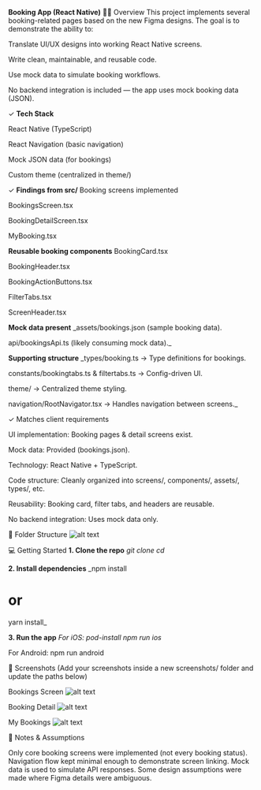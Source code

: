 **Booking App (React Native)**
🐱‍👤 Overview
This project implements several booking-related pages based on the new Figma designs. The goal is to demonstrate the ability to:


Translate UI/UX designs into working React Native screens.

Write clean, maintainable, and reusable code.

Use mock data to simulate booking workflows.

No backend integration is included — the app uses mock booking data (JSON).


 
✓ **Tech Stack**

React Native (TypeScript)

React Navigation (basic navigation)

Mock JSON data (for bookings)

Custom theme (centralized in theme/)




✓ **Findings from src/**
Booking screens implemented

BookingsScreen.tsx

BookingDetailScreen.tsx

MyBooking.tsx


**Reusable booking components**
BookingCard.tsx

BookingHeader.tsx

BookingActionButtons.tsx

FilterTabs.tsx

ScreenHeader.tsx


**Mock data present**
_assets/bookings.json (sample booking data).

api/bookingsApi.ts (likely consuming mock data)._


**Supporting structure**
_types/booking.ts → Type definitions for bookings.

constants/bookingtabs.ts & filtertabs.ts → Config-driven UI.

theme/ → Centralized theme styling.

navigation/RootNavigator.tsx → Handles navigation between screens._

✓ Matches client requirements

UI implementation: Booking pages & detail screens exist.

Mock data: Provided (bookings.json).

Technology: React Native + TypeScript.

Code structure: Cleanly organized into screens/, components/, assets/, types/, etc.

Reusability: Booking card, filter tabs, and headers are reusable.

No backend integration: Uses mock data only.

📂 Folder Structure
![alt text](image.png)


💻 Getting Started
**1. Clone the repo**
_git clone <your-repo-url>
cd <project-folder>_

**2. Install dependencies**
_npm install
# or
yarn install_

**3. Run the app**
_For iOS:
pod-install
npm run ios_

For Android:
npm run android


📱 Screenshots
(Add your screenshots inside a new screenshots/ folder and update the paths below)

Bookings Screen
![alt text](Avaialblebooking.png)

Booking Detail
![alt text](bookingDetails.png)

My Bookings
![alt text](Mybooking.png)

🔑 Notes & Assumptions

Only core booking screens were implemented (not every booking status).
Navigation flow kept minimal enough to demonstrate screen linking.
Mock data is used to simulate API responses.
Some design assumptions were made where Figma details were ambiguous.
